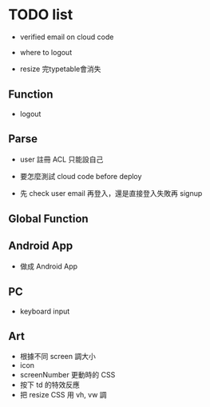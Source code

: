 # TODO list

- verified email on cloud code

- where to logout

- resize 完typetable會消失

## Function

- logout


## Parse

- user 註冊 ACL 只能設自己

- 要怎麼測試 cloud code before deploy

- 先 check user email 再登入，還是直接登入失敗再 signup

## Global Function


## Android App

- 做成 Android App

## PC

- keyboard input

## Art

- 根據不同 screen 調大小
- icon
- screenNumber 更動時的 CSS
- 按下 td 的特效反應
- 把 resize CSS 用 vh, vw 調